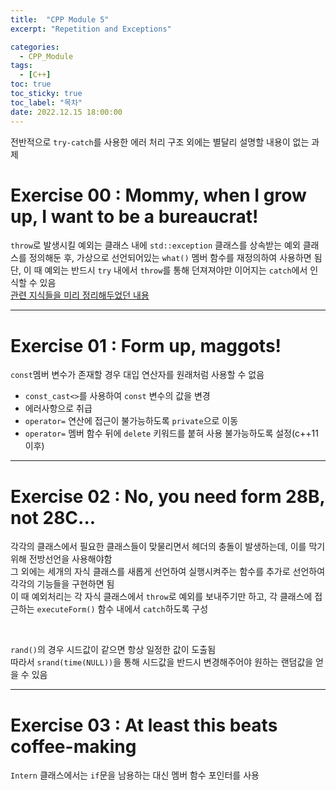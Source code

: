 ```yaml
---
title:  "CPP Module 5"
excerpt: "Repetition and Exceptions"

categories:
  - CPP_Module
tags:
  - [C++]
toc: true
toc_sticky: true
toc_label: "목차"
date: 2022.12.15 18:00:00
---
```


전반적으로 `try-catch`를 사용한 에러 처리 구조 외에는 별달리 설명할 내용이 없는 과제    

# Exercise 00 : Mommy, when I grow up, I want to be a bureaucrat!

`throw`로 발생시킬 예외는 클래스 내에 `std::exception` 클래스를 상속받는 예외 클래스를 정의해둔 후, 가상으로 선언되어있는 `what()` 멤버 함수를 재정의하여 사용하면 됨    
단, 이 때 예외는 반드시 `try` 내에서 `throw`를 통해 던져져야만 이어지는 `catch`에서 인식할 수 있음    
[관련 지식들을 미리 정리해두었던 내용](https://sueshinkr.github.io/cpp/C++-Primer-15/#153-%EC%98%88%EC%99%B8)    

***

# Exercise 01 : Form up, maggots!

`const`멤버 변수가 존재할 경우 대입 연산자를 원래처럼 사용할 수 없음    
* `const_cast<>`를 사용하여 `const` 변수의 값을 변경
* 에러사항으로 취급
* `operator=` 연산에 접근이 불가능하도록 `private`으로 이동
* `operator=` 멤버 함수 뒤에 `delete` 키워드를 붙혀 사용 불가능하도록 설정(c++11 이후)

***

# Exercise 02 : No, you need form 28B, not 28C...

각각의 클래스에서 필요한 클래스들이 맞물리면서 헤더의 충돌이 발생하는데, 이를 막기 위해 전방선언을 사용해야함    
그 외에는 세개의 자식 클래스를 새롭게 선언하여 실행시켜주는 함수를 추가로 선언하여 각각의 기능들을 구현하면 됨    
이 때 예외처리는 각 자식 클래스에서 `throw`로 예외를 보내주기만 하고, 각 클래스에 접근하는 `executeForm()` 함수 내에서 `catch`하도록 구성    

<br/>

`rand()`의 경우 시드값이 같으면 항상 일정한 값이 도출됨    
따라서 `srand(time(NULL))`을 통해 시드값을 반드시 변경해주어야 원하는 랜덤값을 얻을 수 있음    

***

# Exercise 03 : At least this beats coffee-making

`Intern` 클래스에서는 `if`문을 남용하는 대신 멤버 함수 포인터를 사용    

